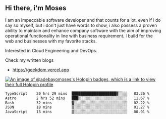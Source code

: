 ## Hi there, i'm Moses

I am an impeccable software developer and that counts for a lot, even if i do say so myself, but i don't just have words to show, i also possess a proven ability to maintain and enhance company software with the aim of improving operational functionality in line with business requirement. I build for the web and businesses with my favorite stacks.

Interested in Cloud Engineering and DevOps.

Check my written blogs
- https://geekdom.vercel.app

[![An image of @adebayomoses's Holopin badges, which is a link to view their full Holopin profile](https://holopin.me/adebayomoses)](https://holopin.io/@adebayomoses)

<!--START_SECTION:waka-->

```txt
TypeScript    20 hrs 29 mins  ████████████████████▓░░░░   83.26 %
Astro         2 hrs 52 mins   ███░░░░░░░░░░░░░░░░░░░░░░   11.67 %
Bash          32 mins         ▓░░░░░░░░░░░░░░░░░░░░░░░░   02.22 %
JSON          18 mins         ▒░░░░░░░░░░░░░░░░░░░░░░░░   01.27 %
JavaScript    13 mins         ▒░░░░░░░░░░░░░░░░░░░░░░░░   00.91 %
```

<!--END_SECTION:waka-->
